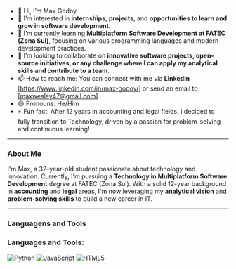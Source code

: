 - 👋 Hi, I’m Max Godoy
- 👀 I’m interested in **internships**, **projects**, and **opportunities to learn and grow in software development**.
- 🌱 I’m currently learning **Multiplatform Software Development at FATEC (Zona Sul)**, focusing on various programming languages and modern development practices.
- 💞️ I’m looking to collaborate on **innovative software projects, open-source initiatives, or any challenge where I can apply my analytical skills and contribute to a team**.
- 📫 How to reach me: You can connect with me via **LinkedIn** [https://www.linkedin.com/in/max-godoy/] or send an email to [maxwesley47@gmail.com].
- 😄 Pronouns: He/Him
- ⚡ Fun fact: After 12 years in accounting and legal fields, I decided to fully transition to Technology, driven by a passion for problem-solving and continuous learning!

---

### About Me

I'm Max, a 32-year-old student passionate about technology and innovation. Currently, I'm pursuing a **Technology in Multiplatform Software Development** degree at FATEC (Zona Sul). With a solid 12-year background in **accounting** and **legal** areas, I'm now leveraging my **analytical vision** and **problem-solving skills** to build a new career in IT.

---

### Languagens and Tools

### Languages and Tools:

![Python](https://img.shields.io/badge/python-3670A0?style=for-the-badge&logo=python&logoColor=ffdd54)
![JavaScript](https://img.shields.io/badge/javascript-F7DF1E?style=for-the-badge&logo=javascript&logoColor=black)
![HTML5](https://img.shields.io/badge/html5-%23E34F26.svg?style=for-the-badge&logo=html5&logoColor=white)

